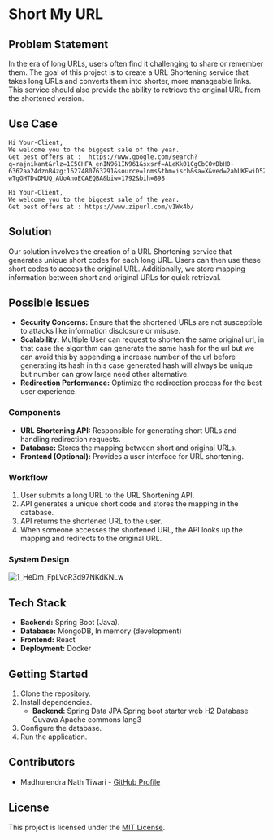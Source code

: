 # Short My URL

## Problem Statement

In the era of long URLs, users often find it challenging to share or remember them. The goal of this project is to create a URL Shortening service that takes long URLs and converts them into shorter, more manageable links. This service should also provide the ability to retrieve the original URL from the shortened version.

## Use Case

```
Hi Your-Client,
We welcome you to the biggest sale of the year. 
Get best offers at :  https://www.google.com/search?q=rajnikant&rlz=1C5CHFA_enIN961IN961&sxsrf=ALeKk01CgCbCOvDbH0-6362aa24dzoB4zg:1627480763291&source=lnms&tbm=isch&sa=X&ved=2ahUKEwiD5Zim9oXyAhX-wTgGHTDvDMUQ_AUoAnoECAEQBA&biw=1792&bih=898
```


```
Hi Your-Client,
We welcome you to the biggest sale of the year. 
Get best offers at : https://www.zipurl.com/v1Wx4b/
```

## Solution

Our solution involves the creation of a URL Shortening service that generates unique short codes for each long URL. Users can then use these short codes to access the original URL. Additionally, we store mapping information between short and original URLs for quick retrieval.

## Possible Issues

- **Security Concerns:** Ensure that the shortened URLs are not susceptible to attacks like information disclosure or misuse.
- **Scalability:** Multiple User can request to shorten the same original url, in that
case the algorithm can generate the same hash for the url but we can avoid this by appending a increase number of the url before generating its hash in this case generated hash will always be unique but number can grow large need other alternative.
- **Redirection Performance:** Optimize the redirection process for the best user experience.


### Components

- **URL Shortening API:** Responsible for generating short URLs and handling redirection requests.
- **Database:** Stores the mapping between short and original URLs.
- **Frontend (Optional):** Provides a user interface for URL shortening.

### Workflow

1. User submits a long URL to the URL Shortening API.
2. API generates a unique short code and stores the mapping in the database.
3. API returns the shortened URL to the user.
4. When someone accesses the shortened URL, the API looks up the mapping and redirects to the original URL.

### System Design
![1_HeDm_FpLVoR3d97NKdKNLw](https://github.com/dev-madhurendra/short-my-url/assets/68775519/05bf0f00-d382-4bd9-a9b4-b1b1085c6d95)


## Tech Stack

- **Backend:** Spring Boot (Java).
- **Database:** MongoDB, In memory (development)
- **Frontend:** React
- **Deployment:** Docker

## Getting Started

1. Clone the repository.
2. Install dependencies.
    - **Backend:** 
        Spring Data JPA
        Spring boot starter web
        H2 Database
        Guvava
        Apache commons lang3 
3. Configure the database.
4. Run the application.

## Contributors

- Madhurendra Nath Tiwari - [GitHub Profile](https://github.com/dev-madhurendra)

## License

This project is licensed under the [MIT License](LICENSE).
